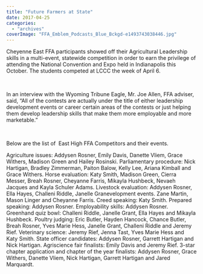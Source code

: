 ```yaml
---
title: "Future Farmers at State"
date: 2017-04-25
categories: 
  - "archives"
coverImage: "FFA_Emblem_Podcasts_Blue_Bckgd-e1493743038446.jpg"
---
```


Cheyenne East FFA participants showed off their Agricultural Leadership skills in a multi-event, statewide competition in order to earn the privilege of attending the National Convention and Expo held in Indianapolis this October. The students competed at LCCC the week of April 6.

 

In an interview with the Wyoming Tribune Eagle, Mr. Joe Allen, FFA adviser, said, “All of the contests are actually under the title of either leadership development events or career certain areas of the contests or just helping them develop leadership skills that make them more employable and more marketable.”

 

Below are the list of  East High FFA Competitors and their events.

Agriculture issues: Addysen Rosner, Emily Davis, Danette Vliem, Grace Withers, Madison Green and Hailey Rosinski. Parliamentary procedure: Nick Hartigan, Bradley Zimmerman, Paiton Balow, Kelly Lee, Ariana Kimball and Grace Withers. Horse evaluation: Katy Smith, Madison Green, Cierra Messer, Breah Rosner, Cheyanne Farris, Mikayla Hushbeck, Nevaeh Jacques and Kayla Schuler Adams. Livestock evaluation: Addysen Rosner, Ella Hayes, Challeni Riddle, Janelle Granevelopment events. Zane Martin, Mason Linger and Cheyanne Farris. Creed speaking: Katy Smith. Prepared speaking: Addysen Rosner. Employability skills: Addysen Rosner. Greenhand quiz bowl: Challeni Riddle, Janelle Grant, Ella Hayes and Mikayla Hushbeck. Poultry judging: Eric Butler, Hayden Hancock, Chance Butler, Breah Rosner, Yves Marie Hess, Janelle Grant, Challeni Riddle and Jeremy Rief. Veterinary science: Jeremy Rief, Jenna Tast, Yves Marie Hess and Katy Smith. State officer candidates: Addysen Rosner, Garrett Hartigan and Nick Hartigan. Agriscience fair finalists: Emily Davis and Jeremy Rief. 3-star chapter application and chapter of the year finalists: Addysen Rosner, Grace Withers, Danette Vliem, Nick Hartigan, Garrett Hartigan and Jared Marquardt.
